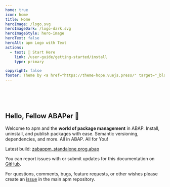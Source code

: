 ```yaml
---
home: true
icon: home
title: Home
heroImage: /logo.svg
heroImageDark: /logo-dark.svg
heroImageStyle: hero-image
heroText: false
heroAlt: apm Logo with Text
actions:
  - text: 🚀 Start Here
    link: /user-guide/getting-started/install
    type: primary

copyright: false
footer: Theme by <a href="https://theme-hope.vuejs.press/" target="_blank">VuePress Theme Hope</a> | Copyright 2025 apm.to Inc.
---
```


<div style="height:50px"></div>

## Hello, Fellow ABAPer 👋

Welcome to apm and the **world of package management** in ABAP. Install, uninstall, and publish packages with ease. Semantic versioning, dependencies, and more. All in ABAP. All for You!

Latest build: <a href="https://raw.githubusercontent.com/abapPM/abapPM/main/build/zabappm_standalone.prog.abap" download>zabappm_standalone.prog.abap</a>

You can report issues with or submit updates for this documentation on [GitHub](https://github.com/abapPM/docs.abappm.com).

For questions, comments, bugs, feature requests, or other wishes please create an [issue](https://github.com/abapPM/abapPM/issues) in the main apm repository.

